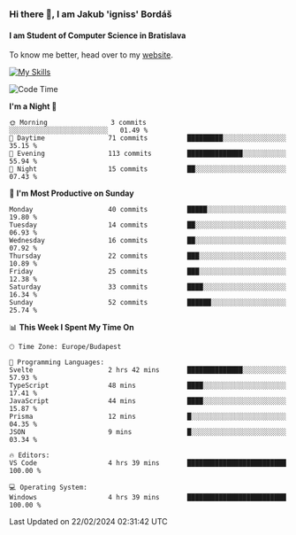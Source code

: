 ### Hi there 👋, I am Jakub 'igniss' Bordáš

#### I am Student of Computer Science in Bratislava
To know me better, head over to my [website](https://bordas.sk).

[![My Skills](https://skillicons.dev/icons?i=js,html,css,figma,svelte,java,kotlin,python,postgresql,typescript,nest,nodejs)](https://bordas.sk)


<!--START_SECTION:waka-->
![Code Time](http://img.shields.io/badge/Code%20Time-1%2C412%20hrs%2016%20mins-blue)

**I'm a Night 🦉** 

```text
🌞 Morning                3 commits           ░░░░░░░░░░░░░░░░░░░░░░░░░   01.49 % 
🌆 Daytime                71 commits          █████████░░░░░░░░░░░░░░░░   35.15 % 
🌃 Evening                113 commits         ██████████████░░░░░░░░░░░   55.94 % 
🌙 Night                  15 commits          ██░░░░░░░░░░░░░░░░░░░░░░░   07.43 % 
```
📅 **I'm Most Productive on Sunday** 

```text
Monday                   40 commits          █████░░░░░░░░░░░░░░░░░░░░   19.80 % 
Tuesday                  14 commits          ██░░░░░░░░░░░░░░░░░░░░░░░   06.93 % 
Wednesday                16 commits          ██░░░░░░░░░░░░░░░░░░░░░░░   07.92 % 
Thursday                 22 commits          ███░░░░░░░░░░░░░░░░░░░░░░   10.89 % 
Friday                   25 commits          ███░░░░░░░░░░░░░░░░░░░░░░   12.38 % 
Saturday                 33 commits          ████░░░░░░░░░░░░░░░░░░░░░   16.34 % 
Sunday                   52 commits          ██████░░░░░░░░░░░░░░░░░░░   25.74 % 
```


📊 **This Week I Spent My Time On** 

```text
🕑︎ Time Zone: Europe/Budapest

💬 Programming Languages: 
Svelte                   2 hrs 42 mins       ██████████████░░░░░░░░░░░   57.93 % 
TypeScript               48 mins             ████░░░░░░░░░░░░░░░░░░░░░   17.41 % 
JavaScript               44 mins             ████░░░░░░░░░░░░░░░░░░░░░   15.87 % 
Prisma                   12 mins             █░░░░░░░░░░░░░░░░░░░░░░░░   04.35 % 
JSON                     9 mins              █░░░░░░░░░░░░░░░░░░░░░░░░   03.34 % 

🔥 Editors: 
VS Code                  4 hrs 39 mins       █████████████████████████   100.00 % 

💻 Operating System: 
Windows                  4 hrs 39 mins       █████████████████████████   100.00 % 
```


 Last Updated on 22/02/2024 02:31:42 UTC
<!--END_SECTION:waka-->
